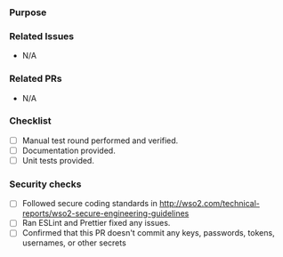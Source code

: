 <!-- Please do not remove any sections of the template. Add `N/A` if not applicable. -->

### Purpose
<!-- Describe the problem, feature, improvement or the change introduces by the PR briefly. Add screenshots/GIFs if UI/UX changes are introduced. -->


### Related Issues
<!-- Mention the issue/s related to the pull request. Make sure to only add publicly accessible references. -->
- N/A

### Related PRs
<!-- Mention the related pull requests. Make sure to only add publicly accessible references. -->
- N/A

### Checklist

- [ ] Manual test round performed and verified.
- [ ] Documentation provided.
- [ ] Unit tests provided.

### Security checks
- [ ] Followed secure coding standards in http://wso2.com/technical-reports/wso2-secure-engineering-guidelines
- [ ] Ran ESLint and Prettier fixed any issues.
- [ ] Confirmed that this PR doesn't commit any keys, passwords, tokens, usernames, or other secrets
